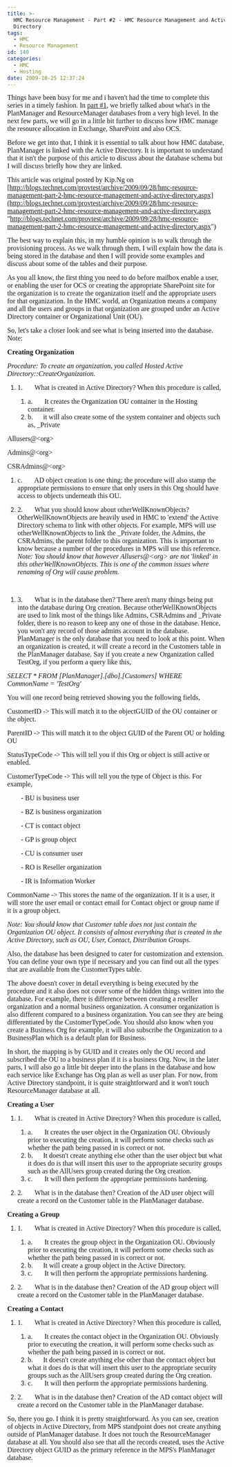 ```yaml
---
title: >-
  HMC Resource Management - Part #2 - HMC Resource Management and Active
  Directory
tags:
  - HMC
  - Resource Management
id: 140
categories:
  - HMC
  - Hosting
date: 2009-10-25 12:37:24
---
```


<span style="font-family: Calibri; font-size: medium;">Things have been busy for me and i haven't had the time to complete this series in a timely fashion. In </span>[<span style="font-family: Calibri; font-size: medium;">part #1</span>](http://blogs.technet.com/provtest/archive/2009/07/20/planmanager-and-resourcemanager-part-1.aspx)<span style="font-size: medium;"><span style="font-family: Calibri;">, we briefly talked about what's in the PlanManager and ResourceManager databases from a very high level. In the next few parts, we will go in a little bit further to discuss how HMC manage the resource allocation in Exchange, SharePoint and also OCS.</span></span>

<span style="font-size: medium;"><span style="font-family: Calibri;">Before we get into that, I think it is essential to talk about how HMC database, PlanManager is linked with the Active Directory. It is important to understand that it isn't the purpose of this article to discuss about the database schema but I will discuss briefly how they are linked.</span></span>
<div>

<span style="font-size: medium;"><span style="font-family: Calibri;">This article was original posted by Kip.Ng on [http://blogs.technet.com/provtest/archive/2009/09/28/hmc-resource-management-part-2-hmc-resource-management-and-active-directory.aspx](http://blogs.technet.com/provtest/archive/2009/09/28/hmc-resource-management-part-2-hmc-resource-management-and-active-directory.aspx "http://blogs.technet.com/provtest/archive/2009/09/28/hmc-resource-management-part-2-hmc-resource-management-and-active-directory.aspx")
</span></span>

<!--more-->

<span style="font-size: medium;"><span style="font-family: Calibri;">The best way to explain this, in my humble opinion is to walk through the provisioning process. As we walk through them, I will explain how the data is being stored in the database and then I will provide some examples and discuss about some of the tables and their purpose.</span></span>

<span style="font-size: medium;"><span style="font-family: Calibri;">As you all know, the first thing you need to do before mailbox enable a user, or enabling the user for OCS or creating the appropriate SharePoint site for the organization is to create the organization itself and the appropriate users for that organization. In the HMC world, an Organization means a company and all the users and groups in that organization are grouped under an Active Directory container or Organizational Unit (OU).</span></span>

<span style="font-size: medium;"><span style="font-family: Calibri;">So, let's take a closer look and see what is being inserted into the database. Note:</span></span>

**<span style="font-size: medium;"><span style="font-family: Calibri;">Creating Organization</span></span>**

_<span style="font-size: medium;"><span style="font-family: Calibri;">Procedure: To create an organization, you called Hosted Active Directory::CreateOrganization.</span></span>_

1.  <span style="font-family: Calibri; font-size: medium;">1.</span>       <span style="font-size: medium;"><span style="font-family: Calibri;">What is created in Active Directory? When this procedure is called,</span></span>

    1.  <span style="font-family: Calibri; font-size: medium;">a.</span>       <span style="font-size: medium;"><span style="font-family: Calibri;">It creates the Organization OU container in the Hosting container.</span></span>
    2.  <span style="font-family: Calibri; font-size: medium;">b.</span>      <span style="font-size: medium;"><span style="font-family: Calibri;">it will also create some of the system container and objects such as,</span></span>
<span style="font-size: medium;"><span style="font-family: Calibri;">_Private</span></span>

<span style="font-size: medium;"><span style="font-family: Calibri;">Allusers@&lt;org&gt;</span></span>

<span style="font-size: medium;"><span style="font-family: Calibri;">Admins@&lt;org&gt;</span></span>

<span style="font-size: medium;"><span style="font-family: Calibri;">CSRAdmins@&lt;org&gt;</span></span>

1.  <span style="font-family: Calibri; font-size: medium;">c.</span>       <span style="font-size: medium;"><span style="font-family: Calibri;">AD object creation is one thing; the procedure will also stamp the appropriate permissions to ensure that only users in this Org should have access to objects underneath this OU.</span></span>
<span style="font-family: Calibri; font-size: medium;"> </span>

1.  <span style="font-family: Calibri; font-size: medium;">2.</span>       <span style="font-size: medium;"><span style="font-family: Calibri;">What you should know about otherWellKnownObjects? OtherWellKnownObjects are heavily used in HMC to 'extend' the Active Directory schema to link with other objects. For example, MPS will use otherWellKnownObjects to link the _Private folder, the Admins, the CSRAdmins, the parent folder to this organization. This is important to know because a number of the procedures in MPS will use this reference.</span></span>
_<span style="font-size: medium;"><span style="font-family: Calibri;">Note: You should know that however Allusers@&lt;org&gt; are not 'linked' in this otherWellKnownObjects. This is one of the common issues where renaming of Org will cause problem.</span></span>_

<span style="font-family: Calibri; font-size: medium;"> </span>

1.  <span style="font-family: Calibri; font-size: medium;">3.</span>       <span style="font-size: medium;"><span style="font-family: Calibri;">What is in the database then? There aren't many things being put into the database during Org creation. Because otherWellKnownObjects are used to link most of the things like Admins, CSRAdmins and _Private folder, there is no reason to keep any one of those in the database. Hence, you won't any record of those admins account in the database.</span></span>
<span style="font-size: medium;"><span style="font-family: Calibri;">PlanManager is the only database that you need to look at this point. When an organization is created, it will create a record in the Customers table in the PlanManager database. Say if you create a new Organization called TestOrg, if you perform a query like this,</span></span>

_<span style="font-size: medium;"><span style="font-family: Calibri;">SELECT * FROM [PlanManager].[dbo].[Customers] WHERE CommonName = 'TestOrg'</span></span>_

<span style="font-size: medium;"><span style="font-family: Calibri;">You will one record being retrieved showing you the following fields,</span></span>

<span style="font-size: medium;"><span style="font-family: Calibri;">CustomerID -&gt; This will match it to the objectGUID of the OU container or the object.</span></span>

<span style="font-size: medium;"><span style="font-family: Calibri;">ParentID -&gt; This will match it to the object GUID of the Parent OU or holding OU</span></span>

<span style="font-size: medium;"><span style="font-family: Calibri;">StatusTypeCode -&gt; This will tell you if this Org or object is still active or enabled.</span></span>

<span style="font-size: medium;"><span style="font-family: Calibri;">CustomerTypeCode -&gt; This will tell you the type of Object is this. For example,</span></span>

<span style="font-size: medium;"><span style="font-family: Calibri;">        - BU is business user</span></span>

<span style="font-size: medium;"><span style="font-family: Calibri;">        - BZ is business organization</span></span>

<span style="font-size: medium;"><span style="font-family: Calibri;">        - CT is contact object</span></span>

<span style="font-size: medium;"><span style="font-family: Calibri;">        - GP is group object</span></span>

<span style="font-size: medium;"><span style="font-family: Calibri;">        - CU is consumer user</span></span>

<span style="font-size: medium;"><span style="font-family: Calibri;">        - RO is Reseller organization</span></span>

<span style="font-size: medium;"><span style="font-family: Calibri;">        - IR is Information Worker</span></span>

<span style="font-size: medium;"><span style="font-family: Calibri;">CommonName -&gt; This stores the name of the organization. If it is a user, it will store the user email or contact email for Contact object or group name if it is a group object.</span></span>

_<span style="font-size: medium;"><span style="font-family: Calibri;">Note: You should know that Customer table does not just contain the Organization OU object. It consists of almost everything that is created in the Active Directory, such as OU, User, Contact, Distribution Groups.</span></span>_

<span style="font-size: medium;"><span style="font-family: Calibri;">Also, the database has been designed to cater for customization and extension. You can define your own type if necessary and you can find out all the types that are available from the CustomerTypes table.</span></span>

<span style="font-size: medium;"><span style="font-family: Calibri;">The above doesn't cover in detail everything is being executed by the procedure and it also does not cover some of the hidden things written into the database. For example, there is difference between creating a reseller organization and a normal business organization. A consumer organization is also different compared to a business organization. You can see they are being differentiated by the CustomerTypeCode. You should also know when you create a Business Org for example, it will also subscribe the Organization to a BusinessPlan which is a default plan for Business.</span></span>

<span style="font-size: medium;"><span style="font-family: Calibri;">In short, the mapping is by GUID and it creates only the OU record and subscribed the OU to a business plan if it is a business Org. Now, in the later parts, I will also go a little bit deeper into the plans in the database and how each service like Exchange has Org plan as well as user plan. For now, from Active Directory standpoint, it is quite straightforward and it won't touch ResourceManager database at all.</span></span>

**<span style="font-size: medium;"><span style="font-family: Calibri;">Creating a User</span></span>**

1.  <span style="font-family: Calibri; font-size: medium;">1.</span>       <span style="font-size: medium;"><span style="font-family: Calibri;">What is created in Active Directory? When this procedure is called,</span></span>

    1.  <span style="font-family: Calibri; font-size: medium;">a.</span>       <span style="font-size: medium;"><span style="font-family: Calibri;">It creates the user object in the Organization OU. Obviously prior to executing the creation, it will perform some checks such as whether the path being passed in is correct or not.</span></span>
    2.  <span style="font-family: Calibri; font-size: medium;">b.</span>      <span style="font-size: medium;"><span style="font-family: Calibri;">It doesn't create anything else other than the user object but what it does do is that will insert this user to the appropriate security groups such as the AllUsers group created during the Org creation.</span></span>
    3.  <span style="font-family: Calibri; font-size: medium;">c.</span>       <span style="font-size: medium;"><span style="font-family: Calibri;">It will then perform the appropriate permissions hardening.</span></span>
<span style="font-family: Calibri; font-size: medium;"> </span>

1.  <span style="font-family: Calibri; font-size: medium;">2.</span>       <span style="font-size: medium;"><span style="font-family: Calibri;">What is in the database then? Creation of the AD user object will create a record on the Customer table in the PlanManager database.</span></span>
<span style="font-family: Calibri; font-size: medium;"> </span>

**<span style="font-size: medium;"><span style="font-family: Calibri;">Creating a Group</span></span>**

1.  <span style="font-family: Calibri; font-size: medium;">1.</span>       <span style="font-size: medium;"><span style="font-family: Calibri;">What is created in Active Directory? When this procedure is called,</span></span>

    1.  <span style="font-family: Calibri; font-size: medium;">a.</span>       <span style="font-size: medium;"><span style="font-family: Calibri;">It creates the group object in the Organization OU. Obviously prior to executing the creation, it will perform some checks such as whether the path being passed in is correct or not.</span></span>
    2.  <span style="font-family: Calibri; font-size: medium;">b.</span>      <span style="font-size: medium;"><span style="font-family: Calibri;">It will create a group object in the Active Directory.</span></span>
    3.  <span style="font-family: Calibri; font-size: medium;">c.</span>       <span style="font-size: medium;"><span style="font-family: Calibri;">It will then perform the appropriate permissions hardening.</span></span>

2.  <span style="font-family: Calibri; font-size: medium;">2.</span>       <span style="font-size: medium;"><span style="font-family: Calibri;">What is in the database then? Creation of the AD group object will create a record on the Customer table in the PlanManager database.</span></span>
**<span style="font-family: Calibri; font-size: medium;"> </span>**

**<span style="font-size: medium;"><span style="font-family: Calibri;">Creating a Contact</span></span>**

1.  <span style="font-family: Calibri; font-size: medium;">1.</span>       <span style="font-size: medium;"><span style="font-family: Calibri;">What is created in Active Directory? When this procedure is called,</span></span>

    1.  <span style="font-family: Calibri; font-size: medium;">a.</span>       <span style="font-size: medium;"><span style="font-family: Calibri;">It creates the contact object in the Organization OU. Obviously prior to executing the creation, it will perform some checks such as whether the path being passed in is correct or not.</span></span>
    2.  <span style="font-family: Calibri; font-size: medium;">b.</span>      <span style="font-size: medium;"><span style="font-family: Calibri;">It doesn't create anything else other than the contact object but what it does do is that will insert this user to the appropriate security groups such as the AllUsers group created during the Org creation.</span></span>
    3.  <span style="font-family: Calibri; font-size: medium;">c.</span>       <span style="font-size: medium;"><span style="font-family: Calibri;">It will then perform the appropriate permissions hardening.</span></span>
<span style="font-family: Calibri; font-size: medium;"> </span>

1.  <span style="font-family: Calibri; font-size: medium;">2.</span>       <span style="font-size: medium;"><span style="font-family: Calibri;">What is in the database then? Creation of the AD contact object will create a record on the Customer table in the PlanManager database.</span></span>
<span style="font-family: Calibri; font-size: medium;"> </span>

<span style="font-size: medium;"><span style="font-family: Calibri;">So, there you go. I think it is pretty straightforward. As you can see, creation of objects in Active Directory, from MPS standpoint does not create anything outside of PlanManager database. It does not touch the ResourceManager database at all. You should also see that all the records created, uses the Active Directory object GUID as the primary reference in the MPS's PlanManager database.</span></span>

</div>